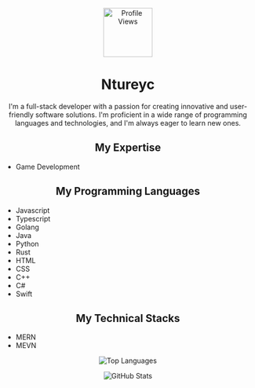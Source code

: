 <p align="center">
  <a href="https://github.com/Ntureyc" target="_blank">
    <img align="center" height="100" src="https://komarev.com/ghpvc/?username=Ntureyc" alt="Profile Views" />
  </a>
</p>

<h1 align="center">Ntureyc</h1>

<p align="center">
  I'm a full-stack developer with a passion for creating innovative and user-friendly software solutions. I'm proficient in a wide range of programming languages and technologies, and I'm always eager to learn new ones.
</p>

<h2 align="center">My Expertise</h2>

<ul>
  <li>Game Development</li>
</ul>

<h2 align="center">My Programming Languages</h2>

<ul>
  <li>Javascript</li>
  <li>Typescript</li>
  <li>Golang</li>
  <li>Java</li>
  <li>Python</li>
  <li>Rust</li>
  <li>HTML</li>
  <li>CSS</li>
  <li>C++</li>
  <li>C#</li>
  <li>Swift</li>
</ul>

<h2 align="center">My Technical Stacks</h2>

<ul>
  <li>MERN</li>
  <li>MEVN</li>
</ul>

<p align="center">
  <img src="https://github-readme-stats.vercel.app/api/top-langs/?username=Ntureyc&layout=compact&show_icons=true&theme=dark&hide_border=true" alt="Top Languages" />
</p>

<p align="center">
  <img src="https://github-readme-stats.vercel.app/api?username=Ntureyc&show_icons=true&theme=dark&line_height=27&count_private=true" alt="GitHub Stats" />
</p>
